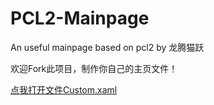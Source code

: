 # PCL2-Mainpage

An useful mainpage based on pcl2 by 龙腾猫跃

欢迎Fork此项目，制作你自己的主页文件！

[点我打开文件Custom.xaml](./Custom.xaml)
